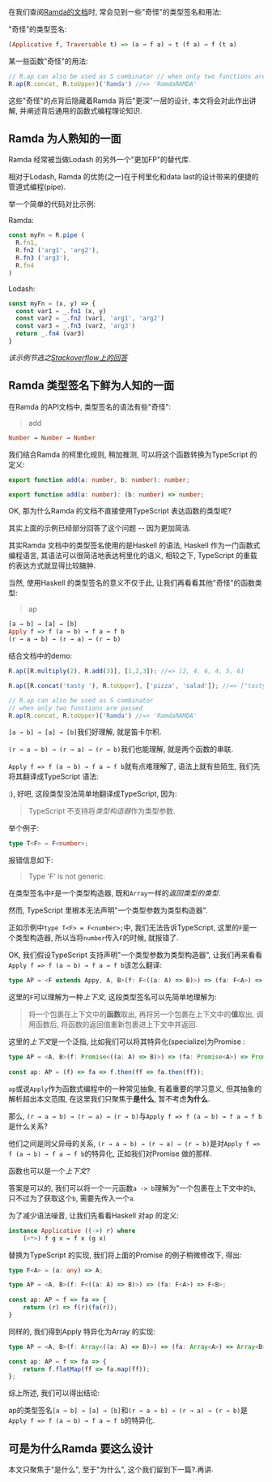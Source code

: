 在我们查阅[Ramda的文档](https://ramdajs.com/docs/)时, 常会见到一些"奇怪"的类型签名和用法:

"奇怪"的类型签名:  
```haskell
(Applicative f, Traversable t) => (a → f a) → t (f a) → f (t a)
```

某一些函数"奇怪"的用法:
```javascript
// R.ap can also be used as S combinator // when only two functions are passed 
R.ap(R.concat, R.toUpper)('Ramda') //=> 'RamdaRAMDA'
```

这些"奇怪"的点背后隐藏着Ramda 背后"更深"一层的设计, 本文将会对此作出讲解, 并阐述背后通用的函数式编程理论知识.

## Ramda 为人熟知的一面

Ramda 经常被当做Lodash 的另外一个"更加FP"的替代库.

相对于Lodash, Ramda 的优势(之一)在于柯里化和data last的设计带来的便捷的管道式编程(pipe).

举一个简单的代码对比示例:

Ramda: 
```javascript
const myFn = R.pipe (
  R.fn1,
  R.fn2 ('arg1', 'arg2'),
  R.fn3 ('arg3'),
  R.fn4
)
```

Lodash:
```javascript
const myFn = (x, y) => {
  const var1 = _.fn1 (x, y)
  const var2 = _.fn2 (var1, 'arg1', 'arg2')
  const var3 = _.fn3 (var2, 'arg3')
  return _.fn4 (var3)
}
```

*该示例节选之[Stackoverflow上的回答](https://stackoverflow.com/a/71403954/6592925)*

## Ramda 类型签名下鲜为人知的一面

在Ramda 的API文档中, 类型签名的语法有些"奇怪":

> add
```haskell
Number → Number → Number
```

我们结合Ramda 的柯里化规则, 稍加推测, 可以将这个函数转换为TypeScript 的定义:

```TypeScript
export function add(a: number, b: number): number;

export function add(a: number): (b: number) => number;
```

OK, 那为什么Ramda 的文档不直接使用TypeScript 表达函数的类型呢?

其实上面的示例已经部分回答了这个问题 -- 因为更加简洁.

其实Ramda 文档中的类型签名使用的是Haskell 的语法, Haskell 作为一门函数式编程语言, 其语法可以很简洁地表达柯里化的语义, 相较之下, TypeScript 的重载的表达方式就显得比较臃肿.

当然, 使用Haskell 的类型签名的意义不仅于此, 让我们再看看其他"奇怪"的函数类型:

> ap
```haskell
[a → b] → [a] → [b]
Apply f => f (a → b) → f a → f b
(r → a → b) → (r → a) → (r → b)
```

结合文档中的demo:

```javascript
R.ap([R.multiply(2), R.add(3)], [1,2,3]); //=> [2, 4, 6, 4, 5, 6]

R.ap([R.concat('tasty '), R.toUpper], ['pizza', 'salad']); //=> ["tasty pizza", "tasty salad", "PIZZA", "SALAD"] 

// R.ap can also be used as S combinator 
// when only two functions are passed 
R.ap(R.concat, R.toUpper)('Ramda') //=> 'RamdaRAMDA'
```

`[a → b] → [a] → [b]`我们好理解, 就是笛卡尔积.

`(r → a → b) → (r → a) → (r → b)`我们也能理解, 就是两个函数的串联.

`Apply f => f (a → b) → f a → f b`就有点难理解了, 语法上就有些陌生, 我们先将其翻译成TypeScript 语法:

:), 好吧, 这段类型没法简单地翻译成TypeScript, 因为:

> TypeScript 不支持将*类型构造器*作为类型参数.

举个例子:

```TypeScript
type T<F> = F<number>;
```

报错信息如下:

> Type 'F' is not generic.

在类型签名中`F`是一个类型构造器, 既和`Array`一样的*返回类型的类型*.

然而, TypeScript 里根本无法声明"一个类型参数为类型构造器".

正如示例中`type T<F> = F<number>;`中, 我们无法告诉TypeScript, 这里的`F`是一个类型构造器, 所以当将`number`传入`F`的时候, 就报错了.

OK, 我们假设TypeScript 支持声明"一个类型参数为类型构造器", 让我们再来看看`Apply f => f (a → b) → f a → f b`该怎么翻译:

```TypeScript
type AP = <F extends Appy, A, B>(f: F<((a: A) => B)>) => (fa: F<A>) => F<B>;
```

这里的`F`可以理解为一种*上下文*, 这段类型签名可以先简单地理解为:

> 将一个包裹在上下文中的**函数**取出, 再将另一个包裹在上下文中的**值**取出, 
> 调用函数后, 将函数的返回值重新包裹进上下文中并返回.

这里的*上下文*是一个泛指, 比如我们可以将其特异化(specialize)为Promise :

```TypeScript
type AP = <A, B>(f: Promise<((a: A) => B)>) => (fa: Promise<A>) => Promise<B>;  
  
const ap: AP = (f) => fa => f.then(ff => fa.then(ff));
```

`ap`或说`Apply`作为函数式编程中的一种常见抽象, 有着重要的学习意义, 但其抽象的解析超出本文范围, 在这里我们只聚焦于**是什么**, 暂不考虑**为什么**.

那么, `(r → a → b) → (r → a) → (r → b)`与`Apply f => f (a → b) → f a → f b`是什么关系?

他们之间是同父异母的关系, `(r → a → b) → (r → a) → (r → b)`是对`Apply f => f (a → b) → f a → f b`的特异化, 正如我们对Promise 做的那样.

函数也可以是一个*上下文*?

答案是可以的, 我们可以将一个一元函数`a -> b`理解为"一个包裹在上下文中的`b`, 只不过为了获取这个`b`, 需要先传入一个`a`.

为了减少语法噪音, 让我们先看看Haskell 对ap 的定义:

```haskell
instance Applicative ((->) r) where
    (<*>) f g x = f x (g x)
```

替换为TypeScript 的实现, 我们将上面的Promise 的例子稍微修改下, 得出:

```TypeScript
type F<A> = (a: any) => A;

type AP = <A, B>(f: F<((a: A) => B)>) => (fa: F<A>) => F<B>;  
  
const ap: AP = f => fa => {  
    return (r) => f(r)(fa(r));  
}
```

同样的, 我们得到Apply 特异化为Array 的实现:

```TypeScript
type AP = <A, B>(f: Array<((a: A) => B)>) => (fa: Array<A>) => Array<B>;

const ap: AP = f => fa => {
	return f.flatMap(ff => fa.map(ff));
};
```

综上所述, 我们可以得出结论:

ap的类型签名`[a → b] → [a] → [b]`和`(r → a → b) → (r → a) → (r → b)`是`Apply f => f (a → b) → f a → f b`的特异化.

##  可是为什么Ramda 要这么设计

本文只聚焦于"是什么", 至于"为什么", 这个我们留到下一篇?.再讲. 